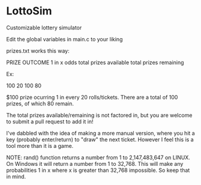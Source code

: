 # LottoSim
Customizable lottery simulator

Edit the global variables in main.c to your liking

prizes.txt works this way:

PRIZE OUTCOME		1 in x odds			total prizes available			total prizes remaining

Ex:

100						20						100								80

$100 prize ocurring 1 in every 20 rolls/tickets. There are a total of 100 prizes, of which 80 remain.

The total prizes available/remaining is not factored in, but you are welcome to submit a pull request to add it in!

I've dabbled with the idea of making a more manual version, where you hit a key (probably enter/return) to "draw" the next ticket. However I feel this is a tool more than it is a game.

NOTE: rand() function returns a number from 1 to 2,147,483,647 on LINUX. On Windows it will return a number from 1 to 32,768. This will make any probabilities 1 in x where x is greater than 32,768 impossible. So keep that in mind.